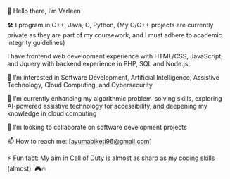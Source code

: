 👋 Hello there, I’m Varleen

🛠️ I program in C++, Java, C, Python, 
(My C/C++ projects are currently private as they are part of my coursework, and I must adhere to academic integrity guidelines)

I have frontend web development experience with HTML/CSS, JavaScript, and Jquery with backend experience in PHP, SQL and Node.js

👀 I’m interested in Software Development, Artificial Intelligence, Assistive Technology, Cloud Computing, and Cybersecurity

🌱 I’m currently enhancing my algorithmic problem-solving skills, exploring AI-powered assistive technology for accessibility, and deepening my knowledge in cloud computing

💞️ I’m looking to collaborate on software development projects

📫 How to reach me: [ayumabiketi96@gmail.com]

⚡ Fun fact: My aim in Call of Duty is almost as sharp as my coding skills (almost). 🎮🔥


